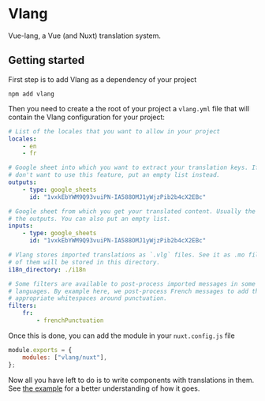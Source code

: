 Vlang
=====

Vue-lang, a Vue (and Nuxt) translation system.

## Getting started

First step is to add Vlang as a dependency of your project

```
npm add vlang
```

Then you need to create a the root of your project a `vlang.yml` file that
will contain the Vlang configuration for your project:

```yaml
# List of the locales that you want to allow in your project
locales:
    - en
    - fr

# Google sheet into which you want to extract your translation keys. If you
# don't want to use this feature, put an empty list instead.
outputs:
    - type: google_sheets
      id: "1vxkEbYWM9Q93vuiPN-IA588OMJ1yWjzPib2b4cX2EBc"

# Google sheet from which you get your translated content. Usually the same as
# the outputs. You can also put an empty list.
inputs:
    - type: google_sheets
      id: "1vxkEbYWM9Q93vuiPN-IA588OMJ1yWjzPib2b4cX2EBc"

# Vlang stores imported translations as `.vlg` files. See it as .mo files. All
# of them will be stored in this directory.
i18n_directory: ./i18n

# Some filters are available to post-process imported messages in some
# languages. By example here, we post-process French messages to add the
# appropriate whitespaces around punctuation.
filters:
    fr:
        - frenchPunctuation
```

Once this is done, you can add the module in your `nuxt.config.js` file

```javascript
module.exports = {
    modules: ["vlang/nuxt"],
};
```

Now all you have left to do is to write components with translations in them.
See [the example](./example/pages/index.vue) for a better understanding of how
it goes.
